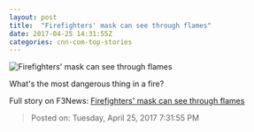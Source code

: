 ```yaml
---
layout: post
title:  "Firefighters' mask can see through flames"
date: 2017-04-25 14:31:55Z
categories: cnn-com-top-stories
---
```


![Firefighters' mask can see through flames](http://i2.cdn.cnn.com/cnnnext/dam/assets/170307144123-scott-sight-2-super-tease.jpg)

What's the most dangerous thing in a fire?


Full story on F3News: [Firefighters' mask can see through flames](http://www.f3nws.com/n/sTaYCC)

> Posted on: Tuesday, April 25, 2017 7:31:55 PM
